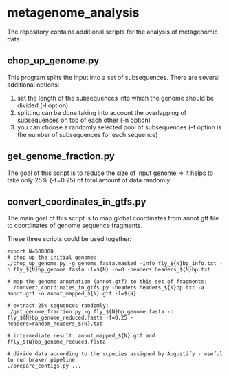 # metagenome_analysis
The repository contains additional scripts for the analysis of metagenomic data.

## chop_up_genome.py

This program splits the input into a set of subsequences. 
There are several additional options:
1) set the length of the subsequences into which the genome should be divided (-l option)
2) splitting can be done taking into account the overlapping of subsequences on top of each other (-n option)
3) you can choose a randomly selected pool of subsequences (-f option is the number of subsequences for each sequence)

## get_genome_fraction.py
The goal of this script is to reduce the size of input genome => it helps to take only 25% (-f=0.25) of total amount of data randomly.

## convert_coordinates_in_gtfs.py
The main goal of this script is to map global coordinates from annot.gtf file to coordinates of genome sequence fragments.

These three scripts could be used together:
```
export N=500000
# chop up the initial genome:
./chop_up_genome.py -g genome.fasta.masked -info fly_${N}bp_info.txt -o fly_${N}bp_genome.fasta -l=${N} -n=0 -headers headers_${N}bp.txt

# map the genome annotation (annot.gtf) to this set of fragments:
 ./convert_coordinates_in_gtfs.py -headers headers_${N}bp.txt -a annot.gtf -o annot_mapped_${N}.gtf -l=${N}
 
# extract 25% sequences randomly:
./get_genome_fraction.py -g fly_${N}bp_genome.fasta -o fly_${N}bp_genome_reduced.fasta -f=0.25 -headers=random_headers_${N}.txt

# intermediate result: annot_mapped_${N}.gtf and ffly_${N}bp_genome_reduced.fasta

# divide data according to the scpecies assigned by Augustify - useful to run braker pipeline
./prepare_contigs.py ...

```
